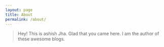 ```yaml
---
layout: page
title: About
permalink: /about/
---
```


> Hey! This is ashish Jha. Glad that you came here. I am the author of these awesome blogs.

